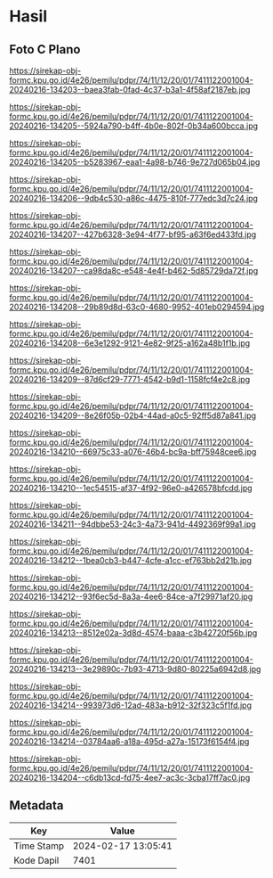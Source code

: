 # Hasil

## Foto C Plano

https://sirekap-obj-formc.kpu.go.id/4e26/pemilu/pdpr/74/11/12/20/01/7411122001004-20240216-134203--baea3fab-0fad-4c37-b3a1-4f58af2187eb.jpg

https://sirekap-obj-formc.kpu.go.id/4e26/pemilu/pdpr/74/11/12/20/01/7411122001004-20240216-134205--5924a790-b4ff-4b0e-802f-0b34a600bcca.jpg

https://sirekap-obj-formc.kpu.go.id/4e26/pemilu/pdpr/74/11/12/20/01/7411122001004-20240216-134205--b5283967-eaa1-4a98-b746-9e727d065b04.jpg

https://sirekap-obj-formc.kpu.go.id/4e26/pemilu/pdpr/74/11/12/20/01/7411122001004-20240216-134206--9db4c530-a86c-4475-810f-777edc3d7c24.jpg

https://sirekap-obj-formc.kpu.go.id/4e26/pemilu/pdpr/74/11/12/20/01/7411122001004-20240216-134207--427b6328-3e94-4f77-bf95-a63f6ed433fd.jpg

https://sirekap-obj-formc.kpu.go.id/4e26/pemilu/pdpr/74/11/12/20/01/7411122001004-20240216-134207--ca98da8c-e548-4e4f-b462-5d85729da72f.jpg

https://sirekap-obj-formc.kpu.go.id/4e26/pemilu/pdpr/74/11/12/20/01/7411122001004-20240216-134208--29b89d8d-63c0-4680-9952-401eb0294594.jpg

https://sirekap-obj-formc.kpu.go.id/4e26/pemilu/pdpr/74/11/12/20/01/7411122001004-20240216-134208--6e3e1292-9121-4e82-9f25-a162a48b1f1b.jpg

https://sirekap-obj-formc.kpu.go.id/4e26/pemilu/pdpr/74/11/12/20/01/7411122001004-20240216-134209--87d6cf29-7771-4542-b9d1-1158fcf4e2c8.jpg

https://sirekap-obj-formc.kpu.go.id/4e26/pemilu/pdpr/74/11/12/20/01/7411122001004-20240216-134209--8e26f05b-02b4-44ad-a0c5-92ff5d87a841.jpg

https://sirekap-obj-formc.kpu.go.id/4e26/pemilu/pdpr/74/11/12/20/01/7411122001004-20240216-134210--66975c33-a076-46b4-bc9a-bff75948cee6.jpg

https://sirekap-obj-formc.kpu.go.id/4e26/pemilu/pdpr/74/11/12/20/01/7411122001004-20240216-134210--1ec54515-af37-4f92-96e0-a426578bfcdd.jpg

https://sirekap-obj-formc.kpu.go.id/4e26/pemilu/pdpr/74/11/12/20/01/7411122001004-20240216-134211--94dbbe53-24c3-4a73-941d-4492369f99a1.jpg

https://sirekap-obj-formc.kpu.go.id/4e26/pemilu/pdpr/74/11/12/20/01/7411122001004-20240216-134212--1bea0cb3-b447-4cfe-a1cc-ef763bb2d21b.jpg

https://sirekap-obj-formc.kpu.go.id/4e26/pemilu/pdpr/74/11/12/20/01/7411122001004-20240216-134212--93f6ec5d-8a3a-4ee6-84ce-a7f29971af20.jpg

https://sirekap-obj-formc.kpu.go.id/4e26/pemilu/pdpr/74/11/12/20/01/7411122001004-20240216-134213--8512e02a-3d8d-4574-baaa-c3b42720f56b.jpg

https://sirekap-obj-formc.kpu.go.id/4e26/pemilu/pdpr/74/11/12/20/01/7411122001004-20240216-134213--3e29890c-7b93-4713-9d80-80225a6942d8.jpg

https://sirekap-obj-formc.kpu.go.id/4e26/pemilu/pdpr/74/11/12/20/01/7411122001004-20240216-134214--993973d6-12ad-483a-b912-32f323c5f1fd.jpg

https://sirekap-obj-formc.kpu.go.id/4e26/pemilu/pdpr/74/11/12/20/01/7411122001004-20240216-134214--03784aa6-a18a-495d-a27a-15173f6154f4.jpg

https://sirekap-obj-formc.kpu.go.id/4e26/pemilu/pdpr/74/11/12/20/01/7411122001004-20240216-134204--c6db13cd-fd75-4ee7-ac3c-3cba17ff7ac0.jpg


## Metadata

| Key        | Value               |
| ---------- | ------------------- |
| Time Stamp | 2024-02-17 13:05:41 |
| Kode Dapil | 7401                |



